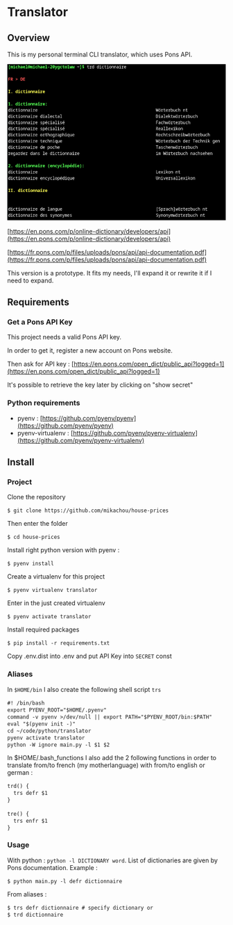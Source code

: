 # Translator

## Overview

This is my personal terminal CLI translator, which uses Pons API.

![Translator](https://github.com/mikachou/translator/blob/main/translator.png?raw=true)

[https://en.pons.com/p/online-dictionary/developers/api](https://en.pons.com/p/online-dictionary/developers/api)

[https://fr.pons.com/p/files/uploads/pons/api/api-documentation.pdf](https://fr.pons.com/p/files/uploads/pons/api/api-documentation.pdf)

This version is a prototype. It fits my needs, I'll expand it or rewrite it if I need to expand.

## Requirements

### Get a Pons API Key

This project needs a valid Pons API key.

In order to get it, register a new account on Pons website.

Then ask for API key : [https://en.pons.com/open_dict/public_api?logged=1](https://en.pons.com/open_dict/public_api?logged=1)

It's possible to retrieve the key later by clicking on "show secret"

### Python requirements

* pyenv : [https://github.com/pyenv/pyenv](https://github.com/pyenv/pyenv)
* pyenv-virtualenv : [https://github.com/pyenv/pyenv-virtualenv](https://github.com/pyenv/pyenv-virtualenv)

## Install

### Project

Clone the repository

```
$ git clone https://github.com/mikachou/house-prices
```

Then enter the folder
```
$ cd house-prices
```

Install right python version with pyenv :

```
$ pyenv install
```

Create a virtualenv for this project

```
$ pyenv virtualenv translator
```

Enter in the just created virtualenv

```
$ pyenv activate translator
```

Install required packages
```
$ pip install -r requirements.txt
```

Copy .env.dist into .env and put API Key into `SECRET` const

### Aliases

In `$HOME/bin` I also create the following shell script `trs`
```
#! /bin/bash
export PYENV_ROOT="$HOME/.pyenv"
command -v pyenv >/dev/null || export PATH="$PYENV_ROOT/bin:$PATH"
eval "$(pyenv init -)"
cd ~/code/python/translator
pyenv activate translator
python -W ignore main.py -l $1 $2
```

In $HOME/.bash_functions I also add the 2 following functions in order to translate from/to
 french (my motherlanguage) with from/to english or german :

```
trd() {
  trs defr $1
}

tre() {
  trs enfr $1
}
```

### Usage

With python : `python -l DICTIONARY word`. List of dictionaries are given by Pons documentation. Example :
```
$ python main.py -l defr dictionnaire
```

From aliases :
```
$ trs defr dictionnaire # specify dictionary or
$ trd dictionnaire
```

